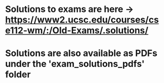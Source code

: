 # Solutions to exams are here -> https://www2.ucsc.edu/courses/cse112-wm/:/Old-Exams/.solutions/
# Solutions are also available as PDFs under the 'exam_solutions_pdfs' folder 
